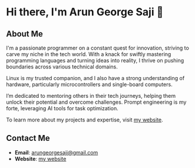 # Hi there, I'm Arun George Saji 👋

## About Me
I'm a passionate programmer on a constant quest for innovation, striving to carve my niche in the tech world. With a knack for swiftly mastering programming languages and turning ideas into reality, I thrive on pushing boundaries across various technical domains.

Linux is my trusted companion, and I also have a strong understanding of hardware, particularly microcontrollers and single-board computers.

I’m dedicated to mentoring others in their tech journeys, helping them unlock their potential and overcome challenges. Prompt engineering is my forte, leveraging AI tools for task optimization.

To learn more about my projects and expertise, visit [my website](https://arungeorgesaji.is-a.dev).

## Contact Me
- **Email**: arungeorgesaji@gmail.com
- **Website**: [my website](https://arungeorgesaji.is-a.dev)

